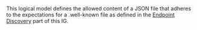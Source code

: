 This logical model defines the allowed content of a JSON file that adheres to the expectations for a .well-known file as defined in the [Endpoint Discovery](endpoint-discovery.html) part of this IG.